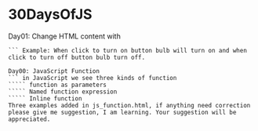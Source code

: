 # 30DaysOfJS
Day01: Change HTML content with 
``` getElementById()
``` Example: When click to turn on button bulb will turn on and when click to turn off button bulb turn off.

Day00: JavaScript Function 
``` in JavaScript we see three kinds of function
````` function as parameters
````` Named function expression
````` Inline function
Three examples added in js_function.html, if anything need correction please give me suggestion, I am learning. Your suggestion will be appreciated.